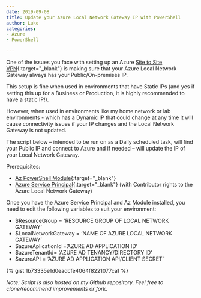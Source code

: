 ```yaml
---
date: 2019-09-08
title: Update your Azure Local Network Gateway IP with PowerShell
author: Luke
categories:
- Azure
- PowerShell

---
```

One of the issues you face with setting up an Azure [Site to Site
VPN](https://docs.microsoft.com/en-us/azure/vpn-gateway/vpn-gateway-howto-site-to-site-resource-manager-portal){:target="_blank"}
is making sure that your Azure Local Network Gateway always has your
Public/On-premises IP.

This setup is fine when used in environments that have Static IPs (and yes if
setting this up for a Business or Production, it is highly recommended to have a
static IP!).

However, when used in environments like my home network or lab environments - which has a Dynamic IP that could change at any time it will cause connectivity issues if your IP changes and the Local Network Gateway is not updated.

The script below – intended to be run on as a Daily scheduled task, will find
your Public IP and connect to Azure and if needed – will update the IP of your
Local Network Gateway.

Prerequisites:

* [Az PowerShell
  Module](https://docs.microsoft.com/en-us/powershell/azure/install-az-ps?view=azps-2.6.0){:target="_blank"}
* [Azure Service
  Principal](https://docs.microsoft.com/en-us/azure/active-directory/develop/howto-create-service-principal-portal){:target="_blank"}
  (with Contributor rights to the Azure Local Network Gateway)

Once you have the Azure Service Principal and Az Module installed, you need to
edit the following variables to suit your environment:

* $ResourceGroup = 'RESOURCE GROUP OF LOCAL NETWORK GATEWAY'
* $LocalNetworkGateway = ‘NAME OF AZURE LOCAL NETWORK GATEWAY’
* $azureAplicationId =’AZURE AD APPLICATION ID’
* $azureTenantId= ‘AZURE AD TENANCY/DIRECTORY ID’
* $azureAPI = ‘AZURE AD APPLICATION API/CLIENT SECRET’

{% gist 1b73335e1d0eadcfe4064f8221077ca1 %}

_Note: Script is also hosted on my Github repository. Feel free to
clone/recommend improvements or fork._